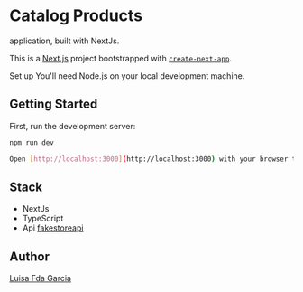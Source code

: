 # Catalog Products
application, built with NextJs.

This is a [Next.js](https://nextjs.org/) project bootstrapped with [`create-next-app`](https://github.com/vercel/next.js/tree/canary/packages/create-next-app).

Set up
You'll need Node.js on your local development machine.

## Getting Started

First, run the development server:

```bash
npm run dev

Open [http://localhost:3000](http://localhost:3000) with your browser to see the result.

```
## Stack 

- NextJs
- TypeScript
- Api [fakestoreapi](https://fakestoreapi.com/products/)

## Author
[Luisa Fda Garcia](https://github.com/Lfernanda2504)




